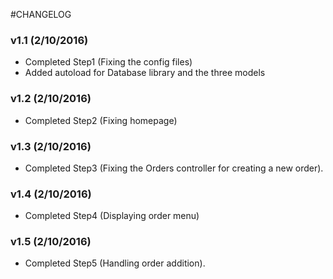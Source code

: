 #CHANGELOG

### v1.1 (2/10/2016)
* Completed Step1 (Fixing the config files)
* Added autoload for Database library and the three models

### v1.2 (2/10/2016)
* Completed Step2 (Fixing homepage)

### v1.3 (2/10/2016)
* Completed Step3 (Fixing the Orders controller for creating a new order).

### v1.4 (2/10/2016)
* Completed Step4 (Displaying order menu)

### v1.5 (2/10/2016)
* Completed Step5 (Handling order addition).
